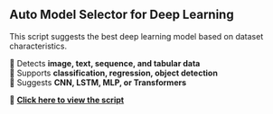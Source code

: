 ## Auto Model Selector for Deep Learning
This script suggests the best deep learning model based on dataset characteristics.

🔹 Detects **image, text, sequence, and tabular data**  
🔹 Supports **classification, regression, object detection**  
🔹 Suggests **CNN, LSTM, MLP, or Transformers**  

📜 **[Click here to view the script](auto_model_selector.py)**
